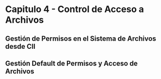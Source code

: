 # Capitulo 4 - Control de Acceso a Archivos

## Gestión de Permisos en el Sistema de Archivos desde ClI

## Gestión Default de Permisos y Acceso de Archivos